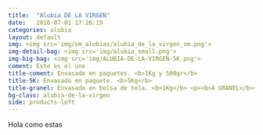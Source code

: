 ```yaml
---
title:  "Alubia DE LA VIRGEN"
date:   2016-07-01 17:26:19
categories: alubia
layout: default
img: <img src='img/sm_alubias/alubia_de_la_virgen_sm.png'>
img-detail-bag: <img src='img/alubia_small.png'>
img-big-bag: <img src='img/ALUBIA-DE-LA-VIRGEN-5K.png'>
coment: Este es el uno
title-coment: Envasado en paquetes. <b>1Kg y 500gr</b>
title-5K: Envasado en paquete. <b>5Kg</b>
title-granel: Envasado en bolsa de tela. <b>1Kg</b> <p><b>A GRANEL</b><br> Envasado en bolsa de <b>10Kg, 25Kg</b> 
bg-class: alubia-de-la-virgen
side: products-left
---
```


Hola como estas